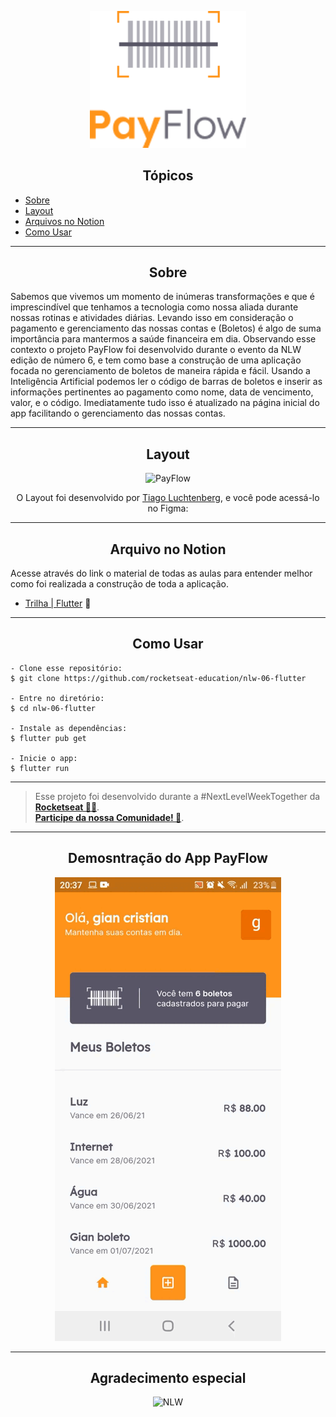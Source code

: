 <p align="center">
  <img alt="PayFlow" src="https://github.com/gianbrykczynski/PayFlow-Rocketseat-NLW6-Flutter/blob/master/assets/images/logofull.png" width="250px">
</p>

<h2 align="center">Tópicos</h2>

   <p>
   
   - [Sobre](#sobre-)
   - [Layout](#layout-)
   - [Arquivos no Notion](#arquivo-no-notion-)
   - [Como Usar](#como-usar-)

   </p>

---

<h2 align="center">Sobre</h2>
   
<p>
Sabemos que vivemos um momento de inúmeras transformações e que é imprescindível que tenhamos a tecnologia como nossa aliada durante nossas rotinas e atividades diárias. 
Levando isso em consideração o pagamento e gerenciamento das nossas contas e (Boletos) é algo de suma importância para mantermos a saúde financeira em dia. Observando esse contexto o projeto PayFlow foi desenvolvido durante o evento da NLW edição de número 6, e tem como base a construção de uma aplicação focada no gerenciamento de boletos de maneira rápida e fácil. 
Usando a Inteligência Artificial podemos ler o código de barras de boletos e inserir as informações pertinentes ao pagamento como nome, data de vencimento, valor, e o código. 
Imediatamente  tudo isso é atualizado na página inicial do app facilitando o gerenciamento das nossas contas. 

</p>

---

<h2 align="center">Layout</h2>

   <p align="center">
      <img alt="PayFlow" title="PayFlow" src="https://pbs.twimg.com/media/E47QZ4rWUAYw_WF.jpg" />
   </p>

   <p align="center">
      O Layout foi desenvolvido por <a href="https://instagram.com/tiagoluchtenberg">Tiago Luchtenberg</a>, e você pode acessá-lo no Figma:
   </p>

---

<h2 align="center">Arquivo no Notion</h2>

<p>
Acesse através do link o material de todas as aulas para entender melhor como foi realizada a construção de toda a aplicação.
</p>

- [Trilha | Flutter](https://www.notion.so/Mission-Flutter-9d2a1e0818b64b61bc5d9a0424f5c766) 🚀

---

<h2 align="center">Como Usar</h2>

   ```
   - Clone esse repositório:
   $ git clone https://github.com/rocketseat-education/nlw-06-flutter

   - Entre no diretório:
   $ cd nlw-06-flutter

   - Instale as dependências:
   $ flutter pub get

   - Inicie o app: 
   $ flutter run
   ```

---

   >Esse projeto foi desenvolvido durante a #NextLevelWeekTogether da **[Rocketseat  💜🚀](https://rocketseat.com.br/)**.<br> 
   **[Participe da nossa Comunidade! 👋](https://discordapp.com/invite/gCRAFhc)**.<br>

---

<h2 align="center">Demosntração do App PayFlow</h2>

  <p align="center">
      <img alt="PayFlow" title="PayFlow" src="https://github.com/gianbrykczynski/PayFlow-Rocketseat-NLW6-Flutter/blob/master/assets/images/payflow%20gif.gif" />
   </p>
   
---   

<h2 align="center">Agradecimento especial</h2>

<p align="center">
  <img alt="NLW" title="Rocketseat" src="https://1.bp.blogspot.com/-euISFVd5QxM/X679PMDKgOI/AAAAAAAAAsQ/e-iULkLb0eoJKXOhwXeZ9aPFJXDDvT_1gCLcBGAsYHQ/s16000/trilha.jpg" />
</p>
